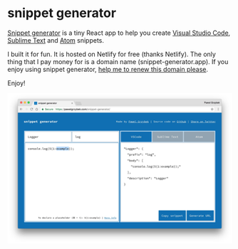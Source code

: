 # snippet generator

[Snippet generator](https://pawelgrzybek.com/snippet-generator/) is a tiny React app to help you create [Visual Studio Code](https://code.visualstudio.com/), [Sublime Text](https://www.sublimetext.com/) and [Atom](https://atom.io/) snippets.

I built it for fun. It is hosted on Netlify for free (thanks Netlify). The only thing that I pay money for is a domain name (snippet-generator.app). If you enjoy using snippet generator, [help me to renew this domain please](https://www.paypal.com/pools/c/84HNrIzzjl).

Enjoy!

[![snippet generator by Pawel Grzybek](snippet-generator.jpg)](https://pawelgrzybek.com/snippet-generator/)
